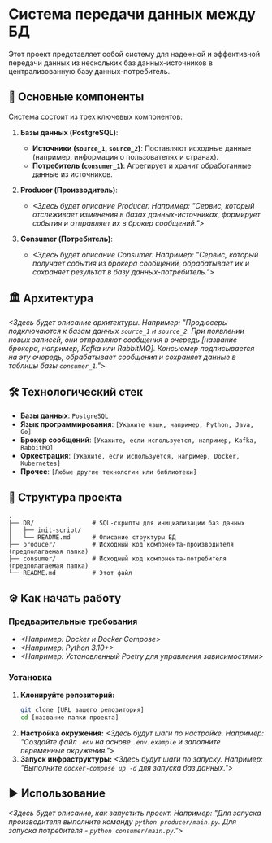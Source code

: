 # Система передачи данных между БД

Этот проект представляет собой систему для надежной и эффективной передачи данных из нескольких баз данных-источников в централизованную базу данных-потребитель.

## 🚀 Основные компоненты

Система состоит из трех ключевых компонентов:

1.  **Базы данных (PostgreSQL)**:
    *   **Источники (`source_1`, `source_2`)**: Поставляют исходные данные (например, информация о пользователях и странах).
    *   **Потребитель (`consumer_1`)**: Агрегирует и хранит обработанные данные из источников.

2.  **Producer (Производитель)**:
    *   *<Здесь будет описание Producer. Например: "Сервис, который отслеживает изменения в базах данных-источниках, формирует события и отправляет их в брокер сообщений.">*

3.  **Consumer (Потребитель)**:
    *   *<Здесь будет описание Consumer. Например: "Сервис, который получает события из брокера сообщений, обрабатывает их и сохраняет результат в базу данных-потребитель.">*

## 🏛️ Архитектура

*<Здесь будет описание архитектуры. Например: "Продюсеры подключаются к базам данных `source_1` и `source_2`. При появлении новых записей, они отправляют сообщения в очередь [название брокера, например, Kafka или RabbitMQ]. Консьюмер подписывается на эту очередь, обрабатывает сообщения и сохраняет данные в таблицы базы `consumer_1`."*>

## 🛠️ Технологический стек

*   **Базы данных**: `PostgreSQL`
*   **Язык программирования**: `[Укажите язык, например, Python, Java, Go]`
*   **Брокер сообщений**: `[Укажите, если используется, например, Kafka, RabbitMQ]`
*   **Оркестрация**: `[Укажите, если используется, например, Docker, Kubernetes]`
*   **Прочее**: `[Любые другие технологии или библиотеки]`

## 📁 Структура проекта

```
.
├── DB/                # SQL-скрипты для инициализации баз данных
│   ├── init-script/
│   └── README.md      # Описание структуры БД
├── producer/          # Исходный код компонента-производителя (предполагаемая папка)
├── consumer/          # Исходный код компонента-потребителя (предполагаемая папка)
└── README.md          # Этот файл
```

## ⚙️ Как начать работу

### Предварительные требования

*   *<Например: Docker и Docker Compose>*
*   *<Например: Python 3.10+>*
*   *<Например: Установленный Poetry для управления зависимостями>*

### Установка

1.  **Клонируйте репозиторий:**
    ```bash
    git clone [URL вашего репозитория]
    cd [название папки проекта]
    ```
2.  **Настройка окружения:**
    *<Здесь будут шаги по настройке. Например: "Создайте файл `.env` на основе `.env.example` и заполните переменные окружения."*>
3.  **Запуск инфраструктуры:**
    *<Здесь будут шаги по запуску. Например: "Выполните `docker-compose up -d` для запуска баз данных.">*

## ▶️ Использование

*<Здесь будет описание, как запустить проект. Например: "Для запуска производителя выполните команду `python producer/main.py`. Для запуска потребителя - `python consumer/main.py`."*>
